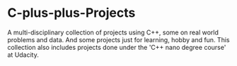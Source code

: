 # C-plus-plus-Projects
A multi-disciplinary collection of projects using C++, some on real world problems and data. And some projects just for learning, hobby and fun. This collection also includes projects done under the 'C++ nano degree course' at Udacity.
